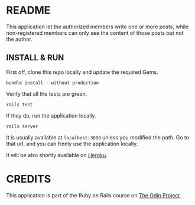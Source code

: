 # README

This application let the authorized members write one or more posts, while non-registered members can only see the content of those posts but not the author.

## INSTALL & RUN

First off, clone this repo locally and update the required Gems.

```
bundle install --without production
```

Verify that all the tests are green.

```
rails test
```

If they do, run the application locally.

```
rails server
```

It is usually available at ```localhost:3000``` unless you modified the path. Go to that url, and you can freely use the application locally.

It will be also shortly available on [Heroku](https://www.heroku.com).

# CREDITS

This application is part of the Ruby on Rails course on [The Odin Project](https://www.theodinproject.com/).